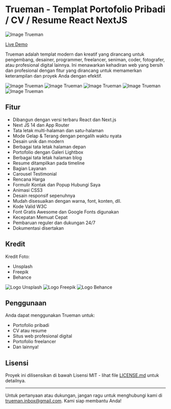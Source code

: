# Trueman - Templat Portofolio Pribadi / CV / Resume React NextJS

![Image Trueman](https://s3.envato.com/files/486694720/preview.__large_preview.png)

[Live Demo]()

Trueman adalah templat modern dan kreatif yang dirancang untuk pengembang, desainer, programmer, freelancer, seniman, coder, fotografer, atau profesional digital lainnya. Ini menawarkan kehadiran web yang bersih dan profesional dengan fitur yang dirancang untuk memamerkan keterampilan dan proyek Anda dengan efektif.

![Image Trueman](https://bslthemes.com/graphs/trueman_react/1.jpg)
![Image Trueman](https://bslthemes.com/graphs/trueman_react/2.png)
![Image Trueman](https://bslthemes.com/graphs/trueman_react/3.png)
![Image Trueman](https://bslthemes.com/graphs/trueman_react/4.png)
![Image Trueman](https://bslthemes.com/graphs/trueman_react/5.png)


## Fitur

- Dibangun dengan versi terbaru React dan Next.js
- Next JS 14 dan App Router
- Tata letak multi-halaman dan satu-halaman
- Mode Gelap & Terang dengan pengalih waktu nyata
- Desain unik dan modern
- Berbagai tata letak halaman depan
- Portofolio dengan Galeri Lightbox
- Berbagai tata letak halaman blog
- Resume ditampilkan pada timeline
- Bagian Layanan
- Carousel Testimonial
- Rencana Harga
- Formulir Kontak dan Popup Hubungi Saya
- Animasi CSS3
- Desain responsif sepenuhnya
- Mudah disesuaikan dengan warna, font, konten, dll.
- Kode Valid W3C
- Font Gratis Awesome dan Google Fonts digunakan
- Kecepatan Memuat Cepat
- Pembaruan reguler dan dukungan 24/7
- Dokumentasi disertakan

## Kredit

Kredit Foto:
- Unsplash
- Freepik
- Behance

![Logo Unsplash](https://example.com/unsplash-logo.png) ![Logo Freepik](https://example.com/freepik-logo.png) ![Logo Behance](https://example.com/behance-logo.png)


## Penggunaan

Anda dapat menggunakan Trueman untuk:

- Portofolio pribadi
- CV atau resume
- Situs web profesional digital
- Portofolio freelancer
- Dan lainnya!

## Lisensi

Proyek ini dilisensikan di bawah Lisensi MIT - lihat file [LICENSE.md](LICENSE.md) untuk detailnya.

---

Untuk pertanyaan atau dukungan, jangan ragu untuk menghubungi kami di [trueman.inbox@gmail.com](mailto:trueman.inbox@gmail.com). Kami siap membantu Anda!